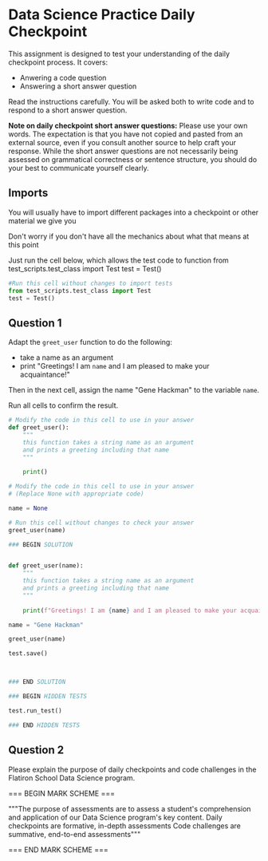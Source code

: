 # Data Science Practice Daily Checkpoint

This assignment is designed to test your understanding of the daily checkpoint process. It covers:

 - Anwering a code question
 - Answering a short answer question
 
Read the instructions carefully. You will be asked both to write code and to respond to a short answer question.

**Note on daily checkpoint short answer questions:** Please use your own words. The expectation is that you have not copied and pasted from an external source, even if you consult another source to help craft your response. While the short answer questions are not necessarily being assessed on grammatical correctness or sentence structure, you should do your best to communicate yourself clearly.

## Imports

You will usually have to import different packages into a checkpoint or other material we give you

Don't worry if you don't have all the mechanics about what that means at this point

Just run the cell below, which allows the test code to function
from test_scripts.test_class import Test
test = Test()


```python
#Run this cell without changes to import tests
from test_scripts.test_class import Test
test = Test()
```

## Question 1

Adapt the `greet_user` function to do the following:

 - take a name as an argument
 - print "Greetings! I am `name` and I am pleased to make your acquaintance!"

Then in the next cell, assign the name "Gene Hackman" to the variable `name`.

Run all cells to confirm the result.


```python
# Modify the code in this cell to use in your answer
def greet_user():
    """
    this function takes a string name as an argument 
    and prints a greeting including that name 
    """
    
    print()
```


```python
# Modify the code in this cell to use in your answer 
# (Replace None with appropriate code)

name = None
```


```python
# Run this cell without changes to check your answer
greet_user(name)
```


```python
### BEGIN SOLUTION


def greet_user(name):
    """
    this function takes a string name as an argument 
    and prints a greeting including that name 
    """
    
    print(f"Greetings! I am {name} and I am pleased to make your acquaintance!")

name = "Gene Hackman"

greet_user(name)

test.save()



### END SOLUTION
```


```python
### BEGIN HIDDEN TESTS

test.run_test()

### END HIDDEN TESTS
```

## Question 2

Please explain the purpose of daily checkpoints and code challenges in the Flatiron School Data Science program.

=== BEGIN MARK SCHEME ===

"""The purpose of assessments are to assess a student's comprehension and application of our Data Science program's key content.
Daily checkpoints are formative, in-depth assessments
Code challenges are summative, end-to-end assessments"""

=== END MARK SCHEME ===
